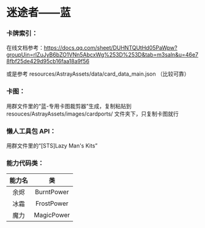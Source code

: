 # 迷途者——蓝


### 卡牌索引：
在线文档参考：https://docs.qq.com/sheet/DUHNTQUtHd05PaWpw?groupUin=rlZuJyB6bZO1VNn5AbcxWg%253D%253D&tab=m3saln&u=46e78fbf25de429d95cb16faa18a9f56

或是参考 resources/AstrayAssets/data/card_data_main.json （比较可靠）


### 卡图：
用群文件里的“蓝-专用卡图裁剪器”生成，复制粘贴到 resouces/AstrayAssets/images/cardports/ 文件夹下，只复制卡图就行


### 懒人工具包 API：
用群文件里的“[STS]Lazy Man's Kits”


### 能力代码类：

|能力名|类|
|:---:|:---:|
|余烬|BurntPower|
|冰霜|FrostPower|
|魔力|MagicPower|
